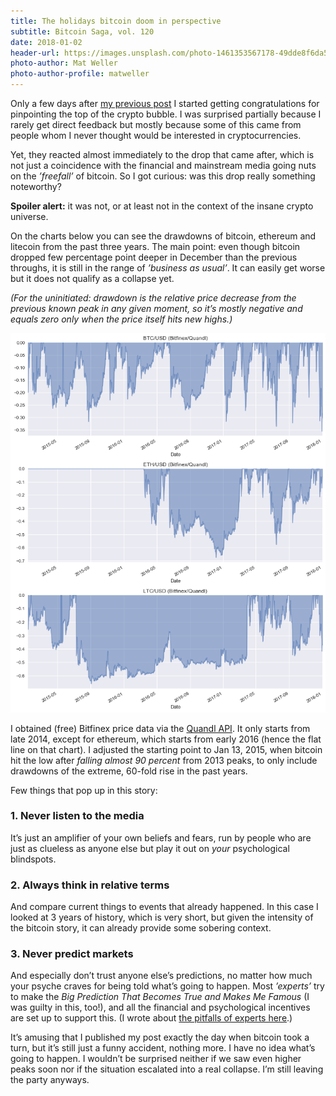 ```yaml
---
title: The holidays bitcoin doom in perspective
subtitle: Bitcoin Saga, vol. 120
date: 2018-01-02
header-url: https://images.unsplash.com/photo-1461353567178-49dde8f6da50?ixlib=rb-0.3.5&q=80&fm=jpg&crop=entropy&cs=tinysrgb&w=1900&fit=crop&s=05ca942aff6356326ba221a875fde434
photo-author: Mat Weller
photo-author-profile: matweller
---
```


Only a few days after [my previous post](https://dotkomblog.com/investing/2017/12/17/jumping-off-the-bitcoin-rocket/) I started getting congratulations for pinpointing the top of the crypto bubble. I was surprised partially because I rarely get direct feedback but mostly because some of this came from people whom I never thought would be interested in cryptocurrencies. 

Yet, they reacted almost immediately to the drop that came after, which is not just a coincidence with the financial and mainstream media going nuts on the _’freefall’_ of bitcoin. So I got curious: was this drop really something noteworthy? 

__Spoiler alert:__ it was not, or at least not in the context of the insane crypto universe. 

On the charts below you can see the drawdowns of bitcoin, ethereum and litecoin from the past three years. The main point: even though bitcoin dropped few percentage point deeper in December than the previous throughs, it is still in the range of _’business as usual’_. It can easily get worse but it does not qualify as a collapse yet.

_(For the uninitiated: drawdown is the relative price decrease from the previous known peak in any given moment, so it’s mostly negative and equals zero only when the price itself hits new highs.)_

![](/img/posts/btc_drawdown.png)

I obtained (free) Bitfinex price data via the [Quandl API](https://www.quandl.com/data/BITFINEX-Bitfinex). It only starts from late 2014, except for ethereum, which starts from early 2016 (hence the flat line on that chart). I adjusted the starting point to Jan 13, 2015, when bitcoin hit the low after _falling almost 90 percent_ from 2013 peaks, to only include drawdowns of the extreme, 60-fold rise in the past years.

Few things that pop up in this story:

### 1\. Never listen to the media

It’s just an amplifier of your own beliefs and fears, run by people who are just as clueless as anyone else but play it out on _your_ psychological blindspots.

### 2\. Always think in relative terms 

And compare current things to events that already happened. In this case I looked at 3 years of history, which is very short, but given the intensity of the bitcoin story, it can already provide some sobering context.

### 3\. Never predict markets

And especially don’t trust anyone else’s predictions, no matter how much your psyche craves for being told what’s going to happen. Most _’experts’_ try to make the _Big Prediction That Becomes True and Makes Me Famous_ (I was guilty in this, too!), and all the financial and psychological incentives are set up to support this. (I wrote about [the pitfalls of experts here](https://dotkomblog.com/life/2017/10/08/why-data-will-replace-experts/).)

It’s amusing that I published my post exactly the day when bitcoin took a turn, but it’s still just a funny accident, nothing more. I have no idea what’s going to happen. I wouldn’t be surprised neither if we saw even higher peaks soon nor if the situation escalated into a real collapse. I’m still leaving the party anyways.